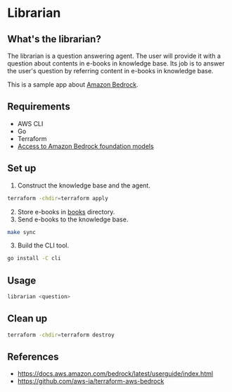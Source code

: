 # Librarian

## What's the librarian?

The librarian is a question answering agent. The user will provide it with a question about contents in e-books in knowledge base. Its job is to answer the user's question by referring content in e-books in knowledge base.

This is a sample app about [Amazon Bedrock](https://aws.amazon.com/bedrock/).

## Requirements

- AWS CLI
- Go
- Terraform
- [Access to Amazon Bedrock foundation models](https://docs.aws.amazon.com/bedrock/latest/userguide/model-access-modify.html)

## Set up

1. Construct the knowledge base and the agent.

```bash
terraform -chdir=terraform apply
```

2. Store e-books in [books](./books/) directory.
3. Send e-books to the knowledge base.

```bash
make sync
```

3. Build the CLI tool.

```bash
go install -C cli
```

## Usage

```bash
librarian <question>
```

## Clean up

```bash
terraform -chdir=terraform destroy
```

## References

- https://docs.aws.amazon.com/bedrock/latest/userguide/index.html
- https://github.com/aws-ia/terraform-aws-bedrock
